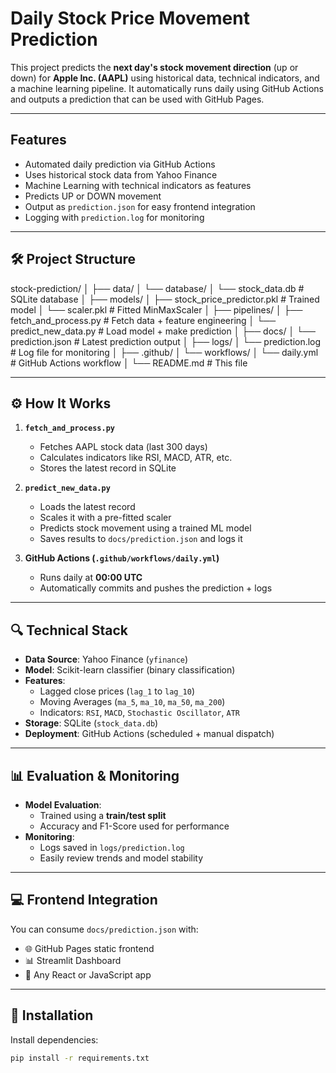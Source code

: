 # Daily Stock Price Movement Prediction

This project predicts the **next day's stock movement direction** (up or down) for **Apple Inc. (AAPL)** using historical data, technical indicators, and a machine learning pipeline. It automatically runs daily using GitHub Actions and outputs a prediction that can be used with GitHub Pages.

---

## Features

-  Automated daily prediction via GitHub Actions  
-  Uses historical stock data from Yahoo Finance  
-  Machine Learning with technical indicators as features  
-  Predicts UP or DOWN movement  
-  Output as `prediction.json` for easy frontend integration  
-  Logging with `prediction.log` for monitoring  

---

## 🛠️ Project Structure

stock-prediction/ │ ├── data/ │ └── database/ │ └── stock_data.db # SQLite database │ ├── models/ │ ├── stock_price_predictor.pkl # Trained model │ └── scaler.pkl # Fitted MinMaxScaler │ ├── pipelines/ │ ├── fetch_and_process.py # Fetch data + feature engineering │ └── predict_new_data.py # Load model + make prediction │ ├── docs/ │ └── prediction.json # Latest prediction output │ ├── logs/ │ └── prediction.log # Log file for monitoring │ ├── .github/ │ └── workflows/ │ └── daily.yml # GitHub Actions workflow │ └── README.md # This file

---

## ⚙️ How It Works

1. **`fetch_and_process.py`**
   - Fetches AAPL stock data (last 300 days)
   - Calculates indicators like RSI, MACD, ATR, etc.
   - Stores the latest record in SQLite

2. **`predict_new_data.py`**
   - Loads the latest record
   - Scales it with a pre-fitted scaler
   - Predicts stock movement using a trained ML model
   - Saves results to `docs/prediction.json` and logs it

3. **GitHub Actions (`.github/workflows/daily.yml`)**
   - Runs daily at **00:00 UTC**
   - Automatically commits and pushes the prediction + logs

---

## 🔍 Technical Stack

- **Data Source**: Yahoo Finance (`yfinance`)
- **Model**: Scikit-learn classifier (binary classification)
- **Features**:
  - Lagged close prices (`lag_1` to `lag_10`)
  - Moving Averages (`ma_5`, `ma_10`, `ma_50`, `ma_200`)
  - Indicators: `RSI`, `MACD`, `Stochastic Oscillator`, `ATR`
- **Storage**: SQLite (`stock_data.db`)
- **Deployment**: GitHub Actions (scheduled + manual dispatch)

---

## 📊 Evaluation & Monitoring

- **Model Evaluation**:
  - Trained using a **train/test split**
  - Accuracy and F1-Score used for performance
- **Monitoring**:
  - Logs saved in `logs/prediction.log`
  - Easily review trends and model stability

---

## 💻 Frontend Integration

You can consume `docs/prediction.json` with:
- 🌐 GitHub Pages static frontend
- 📊 Streamlit Dashboard
- 🧩 Any React or JavaScript app

---

## 🧪 Installation

Install dependencies:

```bash
pip install -r requirements.txt
